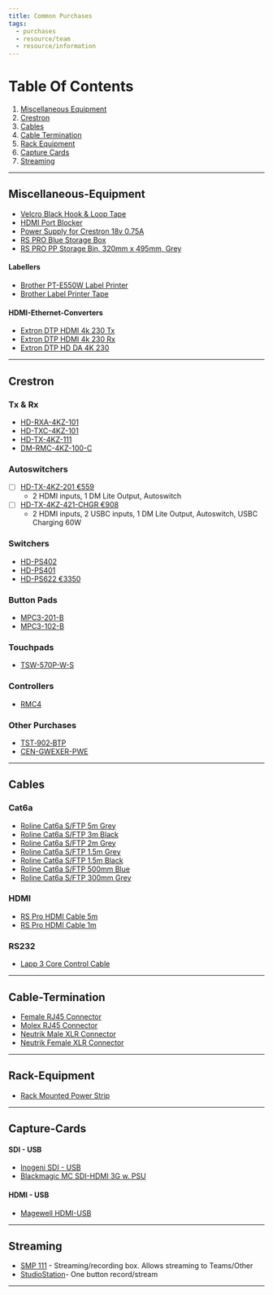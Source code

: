 ```yaml
---
title: Common Purchases
tags:
  - purchases
  - resource/team
  - resource/information
---
```

# Table Of Contents
1. [Miscellaneous Equipment](#Miscellaneous-Equipment)
2. [Crestron](#Crestron)
4. [Cables](#Cables)
3. [Cable Termination](#Cable-Termination)
5. [Rack Equipment](#Rack-Equipment)
1. [Capture Cards](#Capture-Cards)
4. [Streaming](#Streaming)

---

## Miscellaneous-Equipment
- [Velcro Black Hook & Loop Tape](https://ie.rs-online.com/web/p/hook-loop-tapes/4239533)
- [HDMI Port Blocker](https://ie.rs-online.com/web/p/av-connector-accessories/7635751)
- [Power Supply for Crestron 18v 0.75A](https://ie.rs-online.com/web/p/ac-dc-adapters/1176114)
- [RS PRO Blue Storage Box](https://ie.rs-online.com/web/p/storage-boxes/6742413)
- [RS PRO PP Storage Bin, 320mm x 495mm, Grey](https://ie.rs-online.com/web/p/storage-bins/7604189)

#### Labellers
- [Brother PT-E550W Label Printer](https://ie.rs-online.com/web/p/label-printers/9186692)
- [Brother Label Printer Tape](https://ie.rs-online.com/web/p/label-printer-tapes/1572275)

#### HDMI-Ethernet-Converters
- [Extron DTP HDMI 4k 230 Tx](https://www.extron.com/product/dtphdmi230tx?subtype=360)
- [Extron DTP HDMI 4k 230 Rx](https://www.extron.com/product/dtphdmi230rx?subtype=360)
- [Extron DTP HD DA 4K 230](https://www.extron.com/product/dtphdda230)

---

## Crestron
### Tx & Rx
- [HD-RXA-4KZ-101](https://www.crestron.com/Products/Video/HDMI-Solutions/HDMI-Extenders/HD-RXA-4KZ-101)
- [HD-TXC-4KZ-101](https://www.crestron.com/Products/Video/HDMI-Solutions/HDMI-Extenders/HD-TXC-4KZ-101)
- [HD-TX-4KZ-111](https://www.crestron.com/Products/Video/HDMI-Solutions/HDMI-Extenders/HD-TX-4KZ-111)
- [DM-RMC-4KZ-100-C](https://www.crestron.com/Products/Video/DigitalMedia-Endpoints/Receivers/DM-RMC-4KZ-100-C)
### Autoswitchers
- [ ] [HD-TX-4KZ-201 €559](https://www.crestron.com/Products/Video/DM-Essentials/Switching-Transmitters-Receivers/HD-TX-4KZ-201)
	- 2 HDMI inputs, 1 DM Lite Output, Autoswitch
- [ ] [HD-TX-4KZ-421-CHGR €908](https://www.crestron.com/Products/Video/DM-Essentials/Switching-Transmitters-Receivers/HD-TX-4KZ-421-CHGR)
	- 2 HDMI inputs, 2 USBC inputs, 1 DM Lite Output, Autoswitch, USBC Charging 60W
### Switchers
- [HD-PS402](https://www.crestron.com/Products/Video/DigitalMedia-Switchers/Fixed-Switchers/HD-PS402)
- [HD-PS401](https://www.crestron.com/Products/Video/DigitalMedia-Switchers/Fixed-Switchers/HD-PS401)
- [HD-PS622 €3350](https://www.crestron.com/Products/Video/DigitalMedia-Switchers/Fixed-Switchers/HD-PS622)
### Button Pads
- [MPC3-201-B](https://www.crestron.com/Products/Control-Hardware-Software/Hardware/Control-Systems/MPC3-201-B)
- [MPC3-102-B](https://www.crestron.com/Products/Control-Hardware-Software/Hardware/Control-Systems/MPC3-102-B)
### Touchpads
- [TSW-570P-W-S](https://www.crestron.com/Products/Control-Surfaces/Touch-Screens/Medium-Touch-Screens/TSW-570P-W-S)

### Controllers
- [RMC4](https://www.crestron.com/Products/Control-Hardware-Software/Hardware/Control-Systems/RMC4)

### Other Purchases
- [TST‑902‑BTP](https://www.crestron.com/Products/Accessory/Power-Supplies/Battery-Packs/TST-902-BTP)
- [CEN-GWEXER-PWE](https://www.crestron.com/Products/Control-Hardware-Software/Wireless-Communications/Wireless-Gateways/CEN-GWEXER-PWE)

---
## Cables
### Cat6a
- [Roline Cat6a S/FTP 5m Grey](https://ie.rs-online.com/web/p/ethernet-cable/1973580)
- [Roline Cat6a S/FTP 3m Black](https://ie.rs-online.com/web/p/ethernet-cable/1973647)
- [Roline Cat6a S/FTP 2m Grey](https://ie.rs-online.com/web/p/ethernet-cable/1973633)
- [Roline Cat6a S/FTP 1.5m Grey](https://ie.rs-online.com/web/p/ethernet-cable/2660724)
- [Roline Cat6a S/FTP 1.5m Black](https://ie.rs-online.com/web/p/ethernet-cable/2660730)
- [Roline Cat6a S/FTP 500mm Blue](https://ie.rs-online.com/web/p/ethernet-cable/1973623)
- [Roline Cat6a S/FTP 300mm Grey](https://ie.rs-online.com/web/p/ethernet-cable/1973611)
### HDMI
- [RS Pro HDMI Cable 5m](https://ie.rs-online.com/web/p/hdmi-cables/1828475)
- [RS Pro HDMI Cable 1m](https://ie.rs-online.com/web/p/hdmi-cables/8525279)
### RS232
- [Lapp 3 Core Control Cable](https://ie.rs-online.com/web/p/twisted-pair-multicore-data-cable/4451654)

---
## Cable-Termination
- [Female RJ45 Connector](https://ie.rs-online.com/web/p/ethernet-connectors/7810845)
- [Molex RJ45 Connector](https://ie.rs-online.com/web/p/ethernet-connectors/8006829?gb=s)
- [Neutrik Male XLR Connector](https://ie.rs-online.com/web/p/xlr-connectors/0405607)
- [Neutrik Female XLR Connector](https://ie.rs-online.com/web/p/xlr-connectors/0166254?gb=s)

--- 
## Rack-Equipment
- [Rack Mounted Power Strip](https://ie.farnell.com/lms-data/pdu-6ws-h/6-way-horizontal-13a-switched/dp/3761838)

---

## Capture-Cards
#### SDI - USB
- [Inogeni SDI - USB](https://www.thomann.de/ie/inogeni_sdi_to_usb_3.0_converter.htm?listPosition=2)
- [Blackmagic MC SDI-HDMI 3G w. PSU](https://www.thomann.de/ie/blackmagic_design_mc_sdi_hdmi_3g_w._psu.htm)

#### HDMI - USB
- [Magewell HDMI-USB](https://www.magewell.com/products/usb-capture-hdmi-gen-2)

---

## Streaming
- [SMP 111] - Streaming/recording box. Allows streaming to Teams/Other
- [StudioStation]- One button record/stream

[SMP 111]: https://www.extron.com/product/smp111
[StudioStation]: https://www.extron.com/product/studiostation

---

